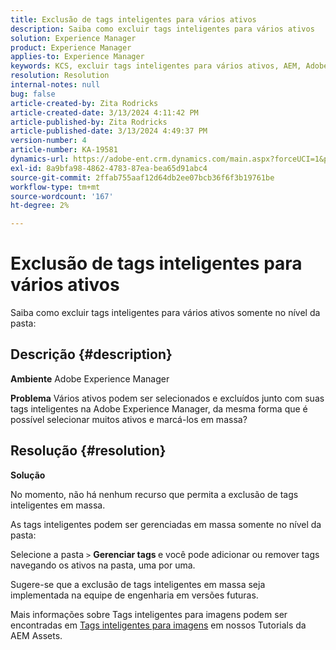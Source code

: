 ```yaml
---
title: Exclusão de tags inteligentes para vários ativos
description: Saiba como excluir tags inteligentes para vários ativos
solution: Experience Manager
product: Experience Manager
applies-to: Experience Manager
keywords: KCS, excluir tags inteligentes para vários ativos, AEM, Adobe Experience Manager, Perguntas frequentes
resolution: Resolution
internal-notes: null
bug: false
article-created-by: Zita Rodricks
article-created-date: 3/13/2024 4:11:42 PM
article-published-by: Zita Rodricks
article-published-date: 3/13/2024 4:49:37 PM
version-number: 4
article-number: KA-19581
dynamics-url: https://adobe-ent.crm.dynamics.com/main.aspx?forceUCI=1&pagetype=entityrecord&etn=knowledgearticle&id=6bb69f5b-54e1-ee11-904d-6045bd0065b6
exl-id: 8a9bfa98-4862-4783-87ea-bea65d91abc4
source-git-commit: 2ffab755aaf12d64db2ee07bcb36f6f3b19761be
workflow-type: tm+mt
source-wordcount: '167'
ht-degree: 2%

---
```


# Exclusão de tags inteligentes para vários ativos


Saiba como excluir tags inteligentes para vários ativos somente no nível da pasta:

## Descrição {#description}


<b>Ambiente</b>
Adobe Experience Manager

<b>Problema</b>
Vários ativos podem ser selecionados e excluídos junto com suas tags inteligentes na Adobe Experience Manager, da mesma forma que é possível selecionar muitos ativos e marcá-los em massa?


## Resolução {#resolution}


<b>Solução</b>

No momento, não há nenhum recurso que permita a exclusão de tags inteligentes em massa.

As tags inteligentes podem ser gerenciadas em massa somente no nível da pasta:

Selecione a pasta `>`  <b>Gerenciar tags </b>e você pode adicionar ou remover tags navegando os ativos na pasta, uma por uma.

Sugere-se que a exclusão de tags inteligentes em massa seja implementada na equipe de engenharia em versões futuras.

Mais informações sobre Tags inteligentes para imagens podem ser encontradas em [Tags inteligentes para imagens](https://experienceleague.adobe.com/docs/experience-manager-learn/assets/metadata/image-smart-tags.html?lang=pt-BR) em nossos Tutorials da AEM Assets.
